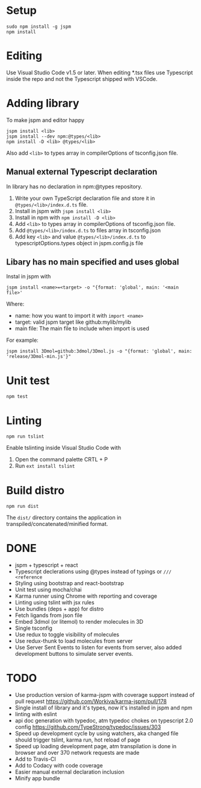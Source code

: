 # Setup

```
sudo npm install -g jspm
npm install
```

# Editing

Use Visual Studio Code v1.5 or later.
When editing *.tsx files use Typescript inside the repo and not the Typescript shipped with VSCode.

# Adding library

To make jspm and editor happy

```
jspm install <lib>
jspm install --dev npm:@types/<lib>
npm install -D <lib> @types/<lib>
```

Also add `<lib>` to types array in compilerOptions of tsconfig.json file.

## Manual external Typescript declaration

In library has no declaration in npm:@types repository.

1. Write your own TypeScript declaration file and store it in `@types/<lib>/index.d.ts` file.
2. Install in jspm with `jspm install <lib>`
3. Install in npm with `npm install -D <lib>`
4. Add `<lib>` to types array in compilerOptions of tsconfig.json file.
5. Add `@types/<lib>/index.d.ts` to files array in tsconfig.json
6. Add key `<lib>` and value `@types/<lib>/index.d.ts` to typescriptOptions.types object in jspm.config.js file

## Libary has no main specified and uses global

Instal in jspm with
```
jspm install <name>=<target> -o "{format: 'global', main: '<main file>'
```

Where:

* name: how you want to import it with `import <name>`
* target: valid jspm target like github:mylib/mylib
* main file: The main file to include when import is used

For example:
```
jspm install 3Dmol=github:3dmol/3Dmol.js -o "{format: 'global', main: 'release/3Dmol-min.js'}"
```

# Unit test

```
npm test
```

# Linting

```
npm run tslint
```

Enable tslinting inside Visual Studio Code with

1. Open the command palette CRTL + P
2. Run `ext install tslint`

# Build distro

```
npm run dist
```

The `dist/` directory contains the application in transpiled/concatenated/minified format.

# DONE

* jspm + typescript + react
* Typescript declerations using @types instead of typings or `/// <reference`
* Styling using bootstrap and react-bootstrap
* Unit test using mocha/chai
* Karma runner using Chrome with reporting and coverage
* Linting using tslint with jsx rules
* Use bundles (deps + app) for distro
* Fetch ligands from json file
* Embed 3dmol (or litemol) to render molecules in 3D
* Single tsconfig
* Use redux to toggle visibility of molecules
* Use redux-thunk to load molecules from server
* Use Server Sent Events to listen for events from server, also added development buttons to simulate server events.

# TODO

* Use production version of karma-jspm with coverage support instead of pull request https://github.com/Workiva/karma-jspm/pull/178
* Single install of library and it's types, now it's installed in jspm and npm
* linting with eslint
* api doc generation with typedoc, atm typedoc chokes on typescript 2.0 config https://github.com/TypeStrong/typedoc/issues/303
* Speed up development cycle by using watchers, aka changed file should trigger tslint, karma run, hot reload of page
* Speed up loading development page, atm transpilation is done in browser and over 370 network requests are made
* Add to Travis-CI
* Add to Codacy with code coverage
* Easier manual external declaration inclusion
* Minify app bundle